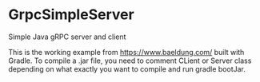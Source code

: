 # GrpcSimpleServer
Simple Java gRPC server and client

This is the working example from https://www.baeldung.com/ built with Gradle.
To compile a .jar file, you need to comment CLient or Server class depending on what exactly you want to compile and run gradle bootJar.
